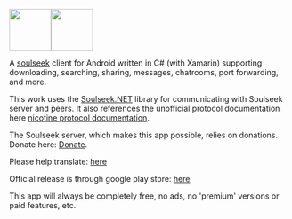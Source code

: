 <a href="https://play.google.com/store/apps/details?id=com.companyname.andriodapp1"><img src="https://play.google.com/intl/en_us/badges/images/generic/en_badge_web_generic.png" height="75"></a><a href="https://apt.izzysoft.de/fdroid/index/apk/com.companyname.andriodapp1"><img src="https://gitlab.com/IzzyOnDroid/repo/-/raw/master/assets/IzzyOnDroid.png" height="75"></a>

A [soulseek](https://en.wikipedia.org/wiki/Soulseek) client for Android written in C# (with Xamarin) supporting downloading, searching, sharing, messages, chatrooms, port forwarding, and more.

This work uses the [Soulseek.NET](https://github.com/jpdillingham/Soulseek.NET) library for communicating with Soulseek server and peers.  It also references the unofficial protocol documentation here [nicotine protocol documentation](https://nicotine-plus.github.io/nicotine-plus/doc/SLSKPROTOCOL.html).

The Soulseek server, which makes this app possible, relies on donations. Donate here: [Donate](https://www.slsknet.org/donate.php).

Please help translate: [here](https://docs.google.com/spreadsheets/d/1bmDz8pcN_cBLRRB3Bh59O2GWOXrfiGqbcYDQWMsebeQ/edit#gid=528362137)

Official release is through google play store: [here](https://play.google.com/store/apps/details?id=com.companyname.andriodapp1&hl=en_US&gl=US)

This app will always be completely free, no ads, no 'premium' versions or paid features, etc.
